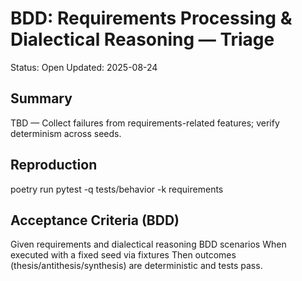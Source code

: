 # BDD: Requirements Processing & Dialectical Reasoning — Triage

Status: Open
Updated: 2025-08-24

## Summary
TBD — Collect failures from requirements-related features; verify determinism across seeds.

## Reproduction
poetry run pytest -q tests/behavior -k requirements

## Acceptance Criteria (BDD)
Given requirements and dialectical reasoning BDD scenarios
When executed with a fixed seed via fixtures
Then outcomes (thesis/antithesis/synthesis) are deterministic and tests pass.
